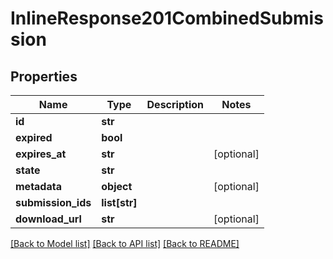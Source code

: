 # InlineResponse201CombinedSubmission

## Properties
Name | Type | Description | Notes
------------ | ------------- | ------------- | -------------
**id** | **str** |  |
**expired** | **bool** |  |
**expires_at** | **str** |  | [optional]
**state** | **str** |  |
**metadata** | **object** |  | [optional]
**submission_ids** | **list[str]** |  |
**download_url** | **str** |  | [optional]

[[Back to Model list]](../README.md#documentation-for-models) [[Back to API list]](../README.md#documentation-for-api-endpoints) [[Back to README]](../README.md)


